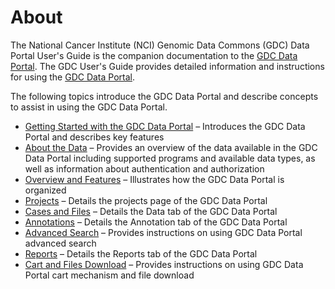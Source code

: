 # About
The National Cancer Institute (NCI) Genomic Data Commons (GDC) Data Portal User's Guide is the companion documentation to the [GDC Data Portal](https://gdc.nci.nih.gov/node/7966/). The GDC User's Guide provides detailed information and instructions for using the [GDC Data Portal](https://gdc.nci.nih.gov/node/7966/).

The following topics introduce the GDC Data Portal and describe concepts to assist in using the GDC Data Portal.

*   [Getting Started with the GDC Data Portal](Getting_Started.md) – Introduces the GDC Data Portal and describes key features
*   [About the Data](../../Commons/About_the_Data.md) – Provides an overview of the data available in the GDC Data Portal including supported programs and available data types, as well as information about authentication and authorization
*   [Overview and Features](04-Overview_and_Features.md) – Illustrates how the GDC Data Portal is organized
*   [Projects](05-Projects.md) – Details the projects page of the GDC Data Portal
*   [Cases and Files](06-Cases_and_files.md) – Details the Data tab of the GDC Data Portal
*   [Annotations](Annotations.md) – Details the Annotation tab of the GDC Data Portal
*   [Advanced Search](Advanced_Search.md) – Provides instructions on using GDC Data Portal advanced search
*   [Reports](Reports.md) – Details the Reports tab of the GDC Data Portal
*   [Cart and Files Download](Cart.md) – Provides instructions on using GDC Data Portal cart mechanism and file download
